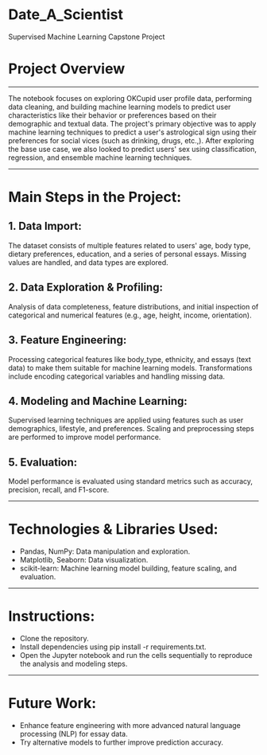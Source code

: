 # Date_A_Scientist
Supervised Machine Learning Capstone Project
# Project Overview
----
The notebook focuses on exploring OKCupid user profile data, performing data cleaning, and building machine learning models to predict user characteristics like their behavior or preferences based on their demographic and textual data. The project's primary objective was to apply machine learning techniques to predict a user's astrological sign using their preferences for social vices (such as drinking, drugs, etc.,). After exploring the base use case, we also looked to predict users' sex using classification, regression, and ensemble machine learning techniques. 

- - - -
# Main Steps in the Project:
## 1. Data Import:

The dataset consists of multiple features related to users' age, body type, dietary preferences, education, and a series of personal essays.
Missing values are handled, and data types are explored.

## 2. Data Exploration & Profiling:

Analysis of data completeness, feature distributions, and initial inspection of categorical and numerical features (e.g., age, height, income, orientation).

## 3. Feature Engineering:

Processing categorical features like body_type, ethnicity, and essays (text data) to make them suitable for machine learning models.
Transformations include encoding categorical variables and handling missing data.

## 4. Modeling and Machine Learning:

Supervised learning techniques are applied using features such as user demographics, lifestyle, and preferences.
Scaling and preprocessing steps are performed to improve model performance.

## 5. Evaluation:

Model performance is evaluated using standard metrics such as accuracy, precision, recall, and F1-score.

- - - -
# Technologies & Libraries Used:
* Pandas, NumPy: Data manipulation and exploration.
* Matplotlib, Seaborn: Data visualization.
* scikit-learn: Machine learning model building, feature scaling, and evaluation.

- - - - 
# Instructions:
* Clone the repository.
* Install dependencies using pip install -r requirements.txt.
* Open the Jupyter notebook and run the cells sequentially to reproduce the analysis and modeling steps.

- - - - 
# Future Work:
* Enhance feature engineering with more advanced natural language processing (NLP) for essay data.
* Try alternative models to further improve prediction accuracy.
